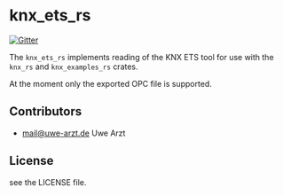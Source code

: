 # knx_ets_rs

[![Gitter](https://badges.gitter.im/knx_rs/Lobby.svg)](https://gitter.im/knx_rs/Lobby?utm_source=badge&utm_medium=badge&utm_campaign=pr-badge&utm_content=badge)

The `knx_ets_rs` implements reading of the KNX ETS tool for use with the `knx_rs` and
`knx_examples_rs` crates.

At the moment only the exported OPC file is supported.

## Contributors

* mail@uwe-arzt.de Uwe Arzt

## License

see the LICENSE file.